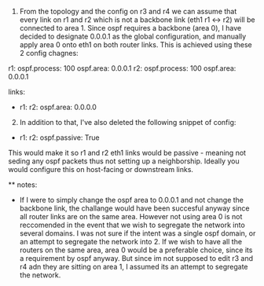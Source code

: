 1. From the topology and the config on r3 and r4 we can assume that every link on r1 and r2 which is not a backbone link (eth1 r1 <-> r2) will be connected to area 1.
Since ospf requires a backbone (area 0), I have decided to designate 0.0.0.1 as the global configuration, and manually apply area 0 onto eth1 on both router links. This is achieved using these 2 config chagnes:

r1:
    ospf.process: 100
    ospf.area: 0.0.0.1
r2:
    ospf.process: 100
    ospf.area: 0.0.0.1

links:
- r1:
  r2:
    ospf.area: 0.0.0.0



2. In addition to that, I've also deleted the following snippet of config:
- r1:
  r2:
    ospf.passive: True

This would make it so r1 and r2 eth1 links would be passive - meaning not seding any ospf packets thus not setting up a neighborship. Ideally you would configure this on host-facing or downstream links.

** notes:
- If I were to simply change the ospf area to 0.0.0.1 and not change the backbone link, the challange would have been succesful anyway since all router links are on the same area. However not using area 0 is not reccomended in the event that we wish to segregate the network into several domains. I was not sure if the intent was a single ospf domain, or an attempt to segregate the network into 2. If we wish to have all the routers on the same area, area 0 would be a preferable choice, since its a requirement by ospf anyway. But since im not supposed to edit r3 and r4 adn they are sitting on area 1, I assumed its an attempt to segregate the network.
